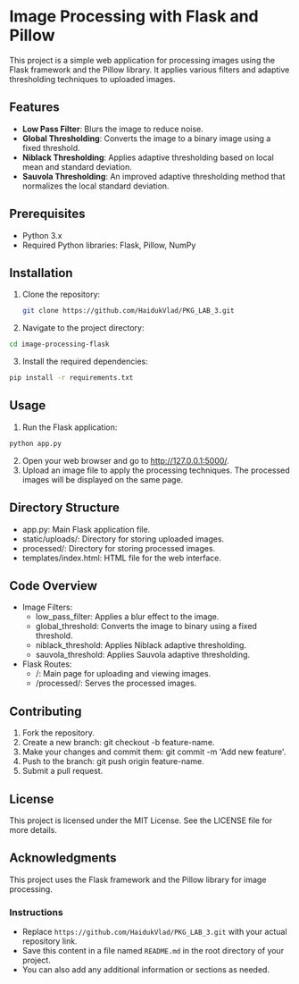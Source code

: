 # Image Processing with Flask and Pillow

This project is a simple web application for processing images using the Flask framework and the Pillow library. It applies various filters and adaptive thresholding techniques to uploaded images.

## Features

- **Low Pass Filter**: Blurs the image to reduce noise.
- **Global Thresholding**: Converts the image to a binary image using a fixed threshold.
- **Niblack Thresholding**: Applies adaptive thresholding based on local mean and standard deviation.
- **Sauvola Thresholding**: An improved adaptive thresholding method that normalizes the local standard deviation.

## Prerequisites

- Python 3.x
- Required Python libraries: Flask, Pillow, NumPy

## Installation

1. Clone the repository:
   ``` bash
   git clone https://github.com/HaidukVlad/PKG_LAB_3.git
   ```
2. Navigate to the project directory:
  ``` bash
  cd image-processing-flask
  ```
3. Install the required dependencies:
  ``` bash
  pip install -r requirements.txt
  ```

## Usage

1. Run the Flask application:
  ``` bash
  python app.py
  ```
2. Open your web browser and go to http://127.0.0.1:5000/.
3. Upload an image file to apply the processing techniques. The processed images will be displayed on the same page.

## Directory Structure

- app.py: Main Flask application file.
- static/uploads/: Directory for storing uploaded images.
- processed/: Directory for storing processed images.
- templates/index.html: HTML file for the web interface.

## Code Overview

- Image Filters:
  - low_pass_filter: Applies a blur effect to the image.
  - global_threshold: Converts the image to binary using a fixed threshold.
  - niblack_threshold: Applies Niblack adaptive thresholding.
  - sauvola_threshold: Applies Sauvola adaptive thresholding.
- Flask Routes:
  - /: Main page for uploading and viewing images.
  - /processed/<filename>: Serves the processed images.
 
## Contributing

1. Fork the repository.
2. Create a new branch: git checkout -b feature-name.
3. Make your changes and commit them: git commit -m 'Add new feature'.
4. Push to the branch: git push origin feature-name.
5. Submit a pull request.

## License

This project is licensed under the MIT License. See the LICENSE file for more details.

## Acknowledgments

This project uses the Flask framework and the Pillow library for image processing.

### Instructions

- Replace `https://github.com/HaidukVlad/PKG_LAB_3.git` with your actual repository link.
- Save this content in a file named `README.md` in the root directory of your project.
- You can also add any additional information or sections as needed.
